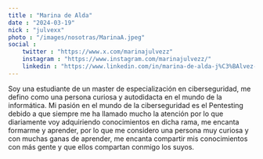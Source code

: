 ```yaml
---
title : "Marina de Alda"
date : "2024-03-19"
nick : "julvexx"
photo : "/images/nosotras/MarinaA.jpeg" 
social :
    twitter : "https://www.x.com/marinajulvezz"
    instagram : "https://www.instagram.com/marinajulvezz/"
    linkedin : "https://www.linkedin.com/in/marina-de-alda-j%C3%BAlvez-753446254"
---
```


Soy una estudiante de un master de especialización en ciberseguridad, me defino como una persona curiosa y autodidacta en el mundo de la informática.
Mi pasión en el mundo de la ciberseguridad es el Pentesting debido a que siempre me ha llamado mucho la atención por lo que diariamente voy adquiriendo conocimientos en dicha rama, me encanta formarme y aprender, por lo que me considero una persona muy curiosa y con muchas ganas de aprender, me encanta compartir mis conocimientos con más gente y que ellos compartan conmigo los suyos.